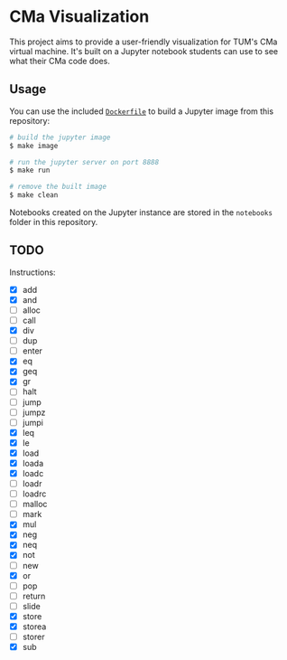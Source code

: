 # CMa Visualization

This project aims to provide a user-friendly visualization for TUM's CMa virtual machine. It's built on a Jupyter notebook students can use to see what their CMa code does.

## Usage

You can use the included [`Dockerfile`](Dockerfile) to build a Jupyter image from this repository:

```bash
# build the jupyter image
$ make image

# run the jupyter server on port 8888
$ make run

# remove the built image
$ make clean
```

Notebooks created on the Jupyter instance are stored in the `notebooks` folder in this repository.

## TODO

Instructions:
- [x] add
- [x] and
- [ ] alloc
- [ ] call
- [x] div
- [ ] dup
- [ ] enter
- [x] eq
- [x] geq
- [x] gr
- [ ] halt
- [ ] jump
- [ ] jumpz
- [ ] jumpi
- [x] leq
- [x] le
- [x] load
- [x] loada
- [x] loadc
- [ ] loadr
- [ ] loadrc
- [ ] malloc
- [ ] mark
- [x] mul
- [x] neg
- [x] neq
- [x] not
- [ ] new
- [x] or
- [ ] pop
- [ ] return
- [ ] slide
- [x] store
- [x] storea
- [ ] storer
- [x] sub
